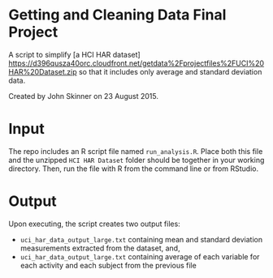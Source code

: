 # Getting and Cleaning Data Final Project

A script to simplify
[a HCI HAR dataset] https://d396qusza40orc.cloudfront.net/getdata%2Fprojectfiles%2FUCI%20HAR%20Dataset.zip
so that it includes only average and standard deviation data.

Created by John Skinner on 23 August 2015.

Input
=====

The repo includes an R script file named `run_analysis.R`. Place both this file and the unzipped `HCI HAR Dataset` folder should be together in your working directory. Then, run the file with R from the command line or from RStudio.

Output
======

Upon executing, the script creates two output files:
  * `uci_har_data_output_large.txt` containing mean and standard deviation measurements extracted from the dataset, and,
  * `uci_har_data_output_large.txt` containing average of each variable for each activity and each subject from the previous file
